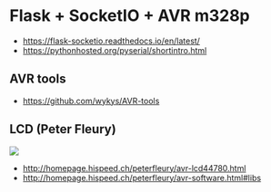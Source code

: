 Flask + SocketIO + AVR m328p
=============================

* <https://flask-socketio.readthedocs.io/en/latest/>
* <https://pythonhosted.org/pyserial/shortintro.html>

AVR tools
------------------

* <https://github.com/wykys/AVR-tools>

LCD (Peter Fleury)
-------------------

![](http://homepage.hispeed.ch/peterfleury/starterkit-lcd-4bit.gif)

* <http://homepage.hispeed.ch/peterfleury/avr-lcd44780.html>
* <http://homepage.hispeed.ch/peterfleury/avr-software.html#libs>
